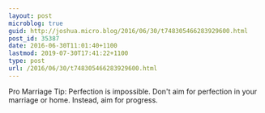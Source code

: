 ```yaml
---
layout: post
microblog: true
guid: http://joshua.micro.blog/2016/06/30/t748305466283929600.html
post_id: 35387
date: 2016-06-30T11:01:40+1100
lastmod: 2019-07-30T17:41:22+1100
type: post
url: /2016/06/30/t748305466283929600.html
---
```

Pro Marriage Tip: Perfection is impossible. Don't aim for perfection in your marriage or home. Instead, aim for progress.
